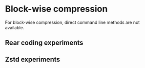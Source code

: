 # Block-wise compression

For block-wise compression, direct command line methods are not available. 

## Rear coding experiments



## Zstd experiments







